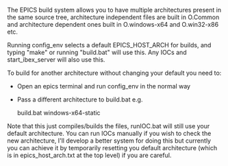 The EPICS build system allows you to have multiple architectures present in the same source tree, architecture independent files are built in O.Common and architecture dependent ones built in O.windows-x64 and O.win32-x86 etc. 

Running config_env selects a default EPICS_HOST_ARCH for builds, and typing "make" or running "build.bat" will use this. Any IOCs and start_ibex_server will also use this.

To build for another architecture without changing your default you need to:
- Open an epics terminal and run config_env in the normal way
- Pass a different architecture to build.bat e.g.

    build.bat windows-x64-static

Note that this just compiles/builds the files, runIOC.bat will still use your default architecture. You can run IOCs manually if you wish to check the new architecture, I'll develop a better system for doing this but currently you can achieve it by temporarily resetting you default architecture (which is in epics_host_arch.txt at the top level) if you are careful.
     